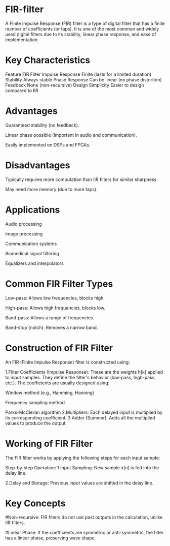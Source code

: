 # FIR-filter

A Finite Impulse Response (FIR) filter is a type of digital filter that has a finite number of coefficients (or taps). It is one of the most common and widely used digital filters due to its stability, linear phase response, and ease of implementation.

# Key Characteristics

Feature	FIR Filter
Impulse Response	Finite (lasts for a limited duration)
Stability	Always stable
Phase Response	Can be linear (no phase distortion)
Feedback	None (non-recursive)
Design Simplicity	Easier to design compared to IIR



# Advantages


Guaranteed stability (no feedback).

Linear phase possible (important in audio and communication).

Easily implemented on DSPs and FPGAs.


# Disadvantages


Typically requires more computation than IIR filters for similar sharpness.

May need more memory (due to more taps).

# Applications


Audio processing

Image processing

Communication systems

Biomedical signal filtering

Equalizers and interpolators


# Common FIR Filter Types


Low-pass: Allows low frequencies, blocks high.

High-pass: Allows high frequencies, blocks low.

Band-pass: Allows a range of frequencies.

Band-stop (notch): Removes a narrow band.

# Construction of FIR Filter

An FIR (Finite Impulse Response) filter is constructed using:

1.Filter Coefficients (Impulse Response):
These are the weights h[k] applied to input samples. They define the filter's behavior (low-pass, high-pass, etc.). The coefficients are usually designed using:

Window method (e.g., Hamming, Hanning)

Frequency sampling method

Parks-McClellan algorithm
2.Multipliers:
Each delayed input is multiplied by its corresponding coefficient.
3.Adder (Summer):
Adds all the multiplied values to produce the output.


# Working of FIR Filter
The FIR filter works by applying the following steps for each input sample:

Step-by-step Operation:
1.Input Sampling:
New sample x[n] is fed into the delay line.

2.Delay and Storage:
Previous input values are shifted in the delay line.

# Key Concepts
#Non-recursive: FIR filters do not use past outputs in the calculation, unlike IIR filters.

#Linear Phase: If the coefficients are symmetric or anti-symmetric, the filter has a linear phase, preserving wave shape.


